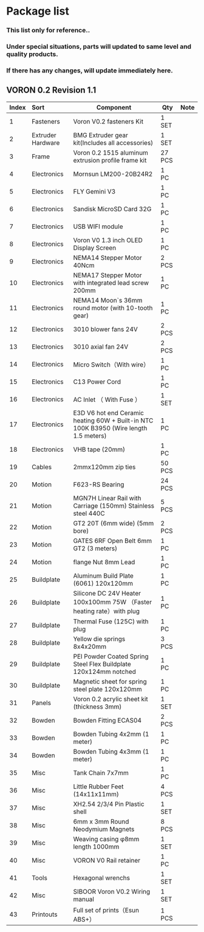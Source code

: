 # Package list 
### This list only for reference..  
### Under special situations, parts will updated to same level and quality products.  
### If there has any changes, will update immediately here.
## VORON 0.2 Revision 1.1


| Index | Sort              | Component                                                    | Qty    | Note                                |
| ----- | :---------------- | ------------------------------------------------------------ | ------ | ----------------------------------- |
| 1     | Fasteners         | Voron V0.2 fasteners Kit                     | 1 SET  |                                     |
| 2     | Extruder Hardware | BMG Extruder gear kit(Includes all accessories)              | 1 SET  |                                     |
| 3     | Frame             | Voron 0.2 1515 aluminum extrusion profile frame kit          | 27 PCS |                                     |
| 4     | Electronics       | Mornsun LM200-20B24R2                                          | 1 PC   |                                     |
| 5     | Electronics       | FLY Gemini V3                                          | 1 PC   |                                     |
| 6     | Electronics       | Sandisk MicroSD Card 32G                       | 1 PC   |                                     |
| 7     | Electronics       | USB WIFI module                                          | 1 PC   |                             |
| 8     | Electronics       | Voron V0  1.3 inch OLED Display Screen                                             | 1 PC   |                                     |
| 9     | Electronics       | NEMA14 Stepper Motor 40Ncm | 2 PCS  |                                     |
| 10    | Electronics       | NEMA17 Stepper Motor with integrated lead screw 200mm | 1 PC   |                                     |
| 11    | Electronics       | NEMA14 Moon`s 36mm round motor (with 10-tooth gear) | 1 PC   |                                     |
| 12    | Electronics       | 3010 blower fans 24V                                         | 2 PCS  |                                     |
| 13    | Electronics       | 3010 axial fan 24V                                           | 2 PCS  |                                     |
| 14    | Electronics       | Micro Switch（With wire）                                    | 1 PC   |                                     |
| 15    | Electronics       | C13 Power Cord                                               | 1 PC   |                                     |
| 16    | Electronics       | AC Inlet （ With Fuse ）                                     | 1 SET  |                                     |
| 17    | Electronics       | E3D V6 hot end Ceramic heating 60W + Built-in NTC 100K B3950 (Wire length 1.5 meters)  | 1 PC   |                                     |
| 18    | Electronics       | VHB tape (20mm)                                              | 1 PC   |                                     |
| 19    | Cables            | 2mmx120mm zip ties                                           | 50 PCS |                                     |
| 20    | Motion            | F623-RS Bearing                                              | 24 PCS |                                     |
| 21    | Motion            | MGN7H Linear Rail with Carriage (150mm) Stainless steel 440C | 5 PCS  |                                     |
| 22    | Motion            | GT2 20T (6mm wide) (5mm bore)                                | 2 PCS  |                                     |
| 23    | Motion            | GATES 6RF Open Belt 6mm GT2 (3 meters)                           | 1 PC   |                                     |
| 24    | Motion            | flange Nut 8mm Lead                      | 1 PC   |                                     |
| 25    | Buildplate        | Aluminum Build Plate (6061) 120x120mm                        | 1 PC   |                                  |
| 26    | Buildplate        | Silicone DC 24V Heater 100x100mm 75W （Faster heating rate）with plug | 1 PC   |                                     |
| 27    | Buildplate        | Thermal Fuse (125C)  with plug                               | 1 PC   |                                     |
| 28    | Buildplate        | Yellow die springs 8x4x20mm                                  | 3 PCS  |                                     |
| 29    | Buildplate        | PEI Powder Coated Spring Steel Flex Buildplate 120x124mm  notched | 1 PC   |                                     |
| 30    | Buildplate        | Magnetic sheet for spring steel plate 120x120mm              | 1 PC   |                                     |
| 31    | Panels            | Voron 0.2 acrylic sheet kit (thickness 3mm)                  | 1 SET  |                                     |
| 32    | Bowden            | Bowden Fitting ECAS04                                        | 2 PCS  |                                     |
| 33    | Bowden            | Bowden Tubing 4x2mm  (1 meter)                               | 1 PC   |                                     |
| 34    | Bowden            | Bowden Tubing 4x3mm  (1 meter)                               | 1 PC   |                                     |
| 35    | Misc              | Tank Chain 7x7mm                                             | 1 PC   |                                     |
| 36    | Misc              | Little Rubber Feet (14x11x11mm)                              | 4 PCS  |                                     |
| 37    | Misc              | XH2.54 2/3/4 Pin Plastic shell                               | 1 SET  |                                     |
| 38    | Misc              | 6mm x 3mm Round Neodymium Magnets                            | 8 PCS  |                                     |
| 39    | Misc              | Weaving casing φ8mm length 1000mm                            | 1 SET  |                                     |
| 40    | Misc              | VORON V0  Rail retainer                                      | 1 PC   |                                     |
| 41    | Tools             | Hexagonal wrenchs                                            | 1 SET  |                                     |
| 42    | Misc              | SIBOOR Voron V0.2 Wiring manual                              | 1 SET  |                                     |
| 43    | Printouts         | Full set of prints（Esun ABS+）                              | 1 PCS  |                                     |
